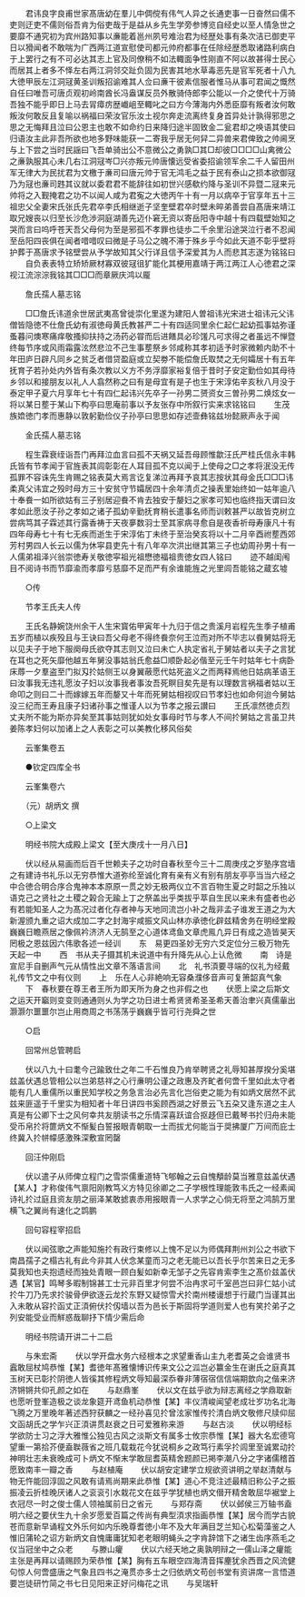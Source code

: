 <!-- { "loadSidebar": true } -->
　　君讳良字良甫世家髙唐幼在羣儿中倜傥有伟气人异之长通吏事一日奋然曰儒不吏则迂吏不儒则俗吾肯为俗吏哉于是益从乡先生学旁参博览自经史以至人情急世之要靡不通究初为宾州路知事以亷能着邕州夙号难治君为经歴处事有条次洁已御吏平日以猾闻者不敢喘为广西两江道宣慰使司都元帅府都事在任除经歴悉取诸路利病白于上罢行之有不可必达其志上官及同僚稍不如法輙面争性刚直不阿以故甚得士民心而居其上者多不怿左右两江洞邻交趾负固为民害其地水草毒恶先是官军死者十八九大徳甲辰左江洞冦黄圣训叛招谕难其人佥曰亷干彼素信服者惟马从事可君闻之慨然自任曰唯吾可唐贞观初岭南酋长冯盎谋反员外散骑侍郎李公能以一介之使代十万骑吾独不能乎即日上马去冐瘴疠歴巇岨至輙叱之曰方今薄海内外悉臣靡有叛者汝何敢叛汝何敢反且复喻以祸福曰荣汝官乐汝土视尔奔走流离终复身首异处计孰得邪思之思之无悔拜且泣曰公恩主也敢不如命约日来降归途半固致金二瓮君却之唤语其使曰归语汝主此非吾所欲也地多野味能获一二寄我乎居无何舁二异兽来君俾致之帅阃烹与上下尝之当时民謡曰飞吾单骑出公不意微公之勇孰□其□却彼□□□□山禽微公之亷孰服其心未几右江洞冦岑□兴亦叛元帅唐懐远受省委招谕领军余二千人留田州军无律大为民扰君为文檄于亷司曰唐元帅于官无鸿毛之益于民有泰山之损本欲御冦乃为冦也亷司韪其议就以委君君不能辞往如初世兴感欷约降与圣训不异暨二冦来元帅将之入觐掩君之功不以闻人咸为君寃之大徳丙午十有一月以病卒于官享年五十三祖忠父全妻宋氏张氏先君卒李氏相继逝子坚奎壁君卒时壁未晬弟善尝自髙唐来靖江取兄嫂丧以归至长沙危渉洞庭湖善先迈仆窘无资以寄岳阳寺中越十有四载壁始知之哭而言曰呜呼苍天吾父母何为至是邪孤不孝罪也徒歩二千余里沿途哭泣行者不忍闻至岳阳四丧俱在闻者唶唶叹曰微是子马公之魄不滞于殊乡乎今如此天道不彰乎壁将护葬于髙唐求予铭壁尝从予学故知其父行详且信予深爱其为人而悲其志遂为铭铭曰
　　自负表表特立矫矫厥材寡双彼冦徂犷能化其梗用嘉靖于两江两江人心徳君之深视江流淙淙我铭其□□□而章厥庆鸿以龎

　　詹氏孺人墓志铭

　　□□詹氏讳道余世居武夷髙曾徙崇化里遂为建阳人曽祖讳光宋进士祖讳元父讳僧皆隐徳不仕詹氏幼有淑徳母黄氏教甚严二十有四适同里余仁起仁起幼孤事姑弥谨蚤暮问燠寒痛痒敬搔抑扶持之汤药必甞而后进饍具必珍馐凡可求得之者虽远不惮暨终每节序或风雨霜露泫然悲泣不己生事塟祭乡邻咸称其孝初适予时家微赖内助不十年田庐日辟凡同乡之贫乏者借贷盈庭或立契劵不能偿詹氏取焚之无何孀居十有五年抚育子若孙处内外皆有条次教以义方不务浮靡家裕复倍于昔时子安定勤俭如其母待乡邻以和接朋友以礼人人翕然称之曰有是母宜有是子也生于宋淳佑辛亥秋八月没于泰定甲子夏六月享年七十有四仁起讳兴先卒子一孙男二赟资女三曽孙男二焕炫女一将以某日塟于某山下构亭曰思庵前事以予友张存中所叙行实来求铭铭曰
　　生茂族嫓徳门孝而惠静以敦躬勤俭仪子孙亭曰思思如存述壸彝铭兹坋懿厥声永于闻

　　金氏孺人墓志铭

　　程生霖衰绖诣吾门再拜泣血言曰孤不天祸又延吾母顾惟歙汪氏严桂氏信永丰韩氏皆有节孝闻于官旌表其闾彰彰在人耳目孤不克以闻于上使母之□之孝将泯没无传孤罪不容诛先生肯赐之铭表莫大焉言讫复涕泣再拜予哀其志按状其母金氏□□□讳柔真父讳宜之殁时母方三十安贫守节孀居四十余年清贞之操表里始终如一姑年逾八十奉飬一如所欲姑有三子别居迎飬不肯去独安于嫠妇之家孝可知也临终指天谓曰汝孝如此愿汝子孙之孝如之诸子孤幼辛勤抚育稍长遣事名师而训敕甚严以故皆克树立尝病笃其子霖述其行露香祷于天夜夣数羽士至其家病寻愈自是夜香祈母寿康凡十有四年母寿七十有七无疾而逝生于宋淳佑丁未终于至治癸亥将以十二月辛酉祔塟西郊芳村男四人长云以儒为休寜县吏先十有八年卒次洪出继其第三子也幼周孙男十有一人儒弟祖泽兴翁崇徳寿关敬徳寜祖光祖懋徳福祖贵徳女四人铭曰
　　迹不越闺闱目不阅诗书而节靡渝而孝靡亏慈靡不足而严有余谁能旌之光里闾吾能铭之蔵玄墟

　　○传

　　节孝王氏夫人传

　　王氏名静婉饶州余干人生宋寳佑甲寅年十九归于信之贵溪月岩程先生季子植甫五岁而植以疾殁且与王诀曰吾父母老不得终飬奈何王泣而对所不毕志以飬舅姑将无以见夫子于地下服阕母氏欲夺其志则又泣曰未亡人执定省礼于舅姑者以夫子之言犹在耳也之死矢靡他越五年舅没事姑翁氏愈益□顺卧起必偕至元壬午时姑年七十病卧床蓐一夕羣盗至门拟刄扵姑侧王以身翼蔽愿代姑死盗义之而两释焉他日姑病革语王曰汝事我无违礼愿汝子妇以汝事我者事汝吾死瞑目矣先是有以理数言祸福者姑以王命叩之则曰二十而嫁嫁五年而嫠又十年而死舅姑相视叹曰节孝妇也如命何迨今舅姑没三纪而王寿且康子妇诸孙事之惟谨人以为节孝之报云讃曰
　　王氏凛然徳贞烈丈夫所不能为斯亦异矣至其事姑则犹如处女事母时节与孝人不间扵舅姑之言虽卫共姜陈孝妇何以加诸上之人表彰之可以美教化移风俗矣

　　云峯集卷五

　　●钦定四库全书

　　云峯集卷六

　　（元）胡炳文 撰

　　○上梁文

　　明经书院大成殿上梁文【至大庚戌十一月八日】

　　伏以经从易画而后百千世赖夫子之功时自春秋至今三十二周庚戌之岁塾序宫墙之有建诗书礼乐以无穷恭惟大道弥纶至诚化育有亲有义有别有朋友亭亭当当六经之中合徳合明合序合鬼神本本原原一贯之妙无极两仪立不言百物生夏之时韶之乐独以语克己之贤社之土稷之榖合无踰上丁之祭盖出乎类拔乎萃自生民以来未有盛者也必有若能知圣人之为髙况过者化存者神与天地同流岂小补之哉非孟子谁发王道之为大新渥颁九重之诏大成加二字之封海宇咸振文风山林亦承徳化辟兹精舍务在明经堂殿巍巍日瞻燕居之像佩衿济济人无鹄至之心道体鸢鱼文章虎鳯凢异日有成之造皆昊天罔极之恩兹因六伟歌各述一经训
　　东　易更四圣妙无穷六爻定位分三极万物先天起一中
　　西　书从夫子摄其机未说道中有升降先从心上认危微
　　南　诗是宣尼手自删声气元从情性出文章不落语言间
　　北　礼书湏要寻端的仪礼为经戴礼传节文之中有仪则
　　上　乐在人心非絶响无容桑濮侈音声可复箫韶真气象
　　下　春秋要在尊王者王所为即天所为身之也非假之也
　　伏愿上梁之后斯文之运天开竆则变变则通通则乆为学之功日进士希贤贤希圣圣希天善治聿兴真儒軰出灏灏尔噩噩尔岂止用商周之书荡荡乎巍巍乎皆可行尧舜之世

　　○启

　　回常州总管聘启

　　伏以八九十曰耄今己踰致仕之年二千石惟良乃肯举聘贤之礼辱知甚厚揆分奚堪兹盖伏遇总管相公以岂弟慈祥之心行亷明公谨之政惠及齐甿者何啻千里如此太守者能有几人重儒所以重民知学校之务急言治必先言化岂俗吏之能为有如炳文居然不武兹来匪遥于千里实为相知者十年日讲四书奚顾西湖之好景云飞五朶又逢东道之主人真是有公卿下士之风何幸共友朋读书之乐情深喜跃谊合抠趍但已戴琴书扵归舟未能受币帛扵将篚炳文不惭髪白誓报眼青朝取一士而拔尤何能当于奨拂厦广万间而庇士终冀入扵帡幪感激殊深敷宣罔罄

　　回汪仲刚启

　　伏以遣子从师俾立程门之雪崇儒重道特飞郇翰之云自愧頺龄莫当雅意兹盖伏遇【某人】才称俊伟气禀阳刚教笃义方特见徐卿之二子学根性理能敦韦氏之一经素闻诗礼扵过庭且资友朋之丽泽某敢摅衷赤用报眼青一人求学之心倘无将至之鸿鹄万里横飞之翼尚有速化之鹍鹏

　　回句容程宰招启

　　伏以闻弦歌之声能知施扵有政行束修以上愧不足以为师偶拜荆州刘公之书欲下南昌孺子之榻古礼有此今非其人伏念某童而习之老无能已以吾长乎尔苦来日之无多莫我知也夫抱遗经而独处青眼一顾白髪如新幸无邹子之先容肯索李生之髙价兹盖伏遇【某官】鸣琴多暇制锦甚工士元非百里才何尝不治冉求可千室邑岂曰非仁姑小试扵牛刀乃先求扵骏骨伊欲逐云龙扵东野又疑惊雪犬扵南州楼谩想于行蔵门当谨其出入未敢从容扵函丈正湏俯伏扵仭墙以吾为邑长于斯固将学道则爱人也有笑扵弟子之列安能受业而觧惑哉聊抒下情少需后命

　　明经书院请开讲二十二启

　　与朱宏斋
　　伏以学开盘水务六经根本之求望重香山主九老耆英之会谁贤书蠧敢屈杖鸠恭惟【某】耆徳年髙雅懐博识传来文公之泒岂必籝金生在谢氏之庭真其玉树天已彰扵阴徳人皆徯其修程炳文辱知最深忝眷非薄宿宿信信端期歆向之偕来济济锵锵共仰孔颜之如在
　　与赵鼎峯
　　伏以文在兹乎欲为辩志离经之学鼎取新也愿听登峯造极之谈龙象筵开鸢鱼机动恭惟【某】丰仪清峻闻望老成壮岁功名北海飞腾之万里晚年著述西狩获麟之一经孙喜见扵曾泫家惟传扵清白炳文敬修尺牍仰屈文函胡氏之学乍兴正湏讲贯赵衰之日可爱雅称来游
　　与赵古淡
　　伏以明经标学欲防士习之浮大雅惟公独见古风之淡斯文有属多士攸宗恭惟【某】器大名宏德穹望重一第拾芥便盍聫薇省之班几载栽花今犹说桐乡之政笃行素孚扵闾里至诚累动扵神明壮志未衰晚成可卜炳文不惭末学敢屈耆英精舍题颜已掲李潮八分之字诸儒稽首愿致南丰一瓣之香
　　与赵植庵
　　伏以胡安定建学立规欲资讲明之举赵清献与物无忤能回淳固之风敢有请焉尚期来此恭惟【某】道心不竞注述最精旧称公子之振振凌云折桂晚厌诸人之衮衮引水栽花文在兹乎学犹植也炳文僣开精舍敢屈华裾堂上衣冠尽一时之俊士儒人领袖属前日之省元
　　与郑存斋
　　伏以邺侯三万轴书盍明六经之要伏生九十余岁愿爱百篇之传尚有典型湏求指画恭惟【某】居今而学古貌苍而意新早诵程文外乐何如内乐晚尊耆徳小年不及大年满目芝兰知心松菊藻鉴之人惟旧蒲轮之诏方新炳文自愧庸庸犹知老老眼明蝇头之字肯辞馆下之诸生齿序燕毛之仪当冠坐中之众老
　　与滕山癯
　　伏以六经天地之奥孰明辩之一儒山泽之癯能主张是再拜以请赐顾为荣恭惟【某】胸有五车眼空四海清音挥麈犹余西晋之风流健句惊人何啻盛唐之气象且四书之淹贯亦多士之归依炳文苟创书堂有资讲席一言悟道要岂徒研竹简之书七日见阳来正好问梅花之讯
　　与吴瑞轩
